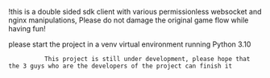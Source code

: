 !this is a double sided sdk client with various permissionless websocket and nginx manipulations, Please do not damage the original game flow while having fun!





please start the project in a venv virtual environment running Python 3.10









                              

              This project is still under development, please hope that the 3 guys who are the developers of the project can finish it

